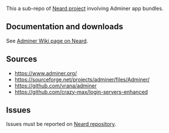 This a sub-repo of [Neard project](https://github.com/crazy-max/neard) involving Adminer app bundles.

## Documentation and downloads

See [Adminer Wiki page on Neard](https://github.com/crazy-max/neard/wiki/appAdminer).

## Sources

* https://www.adminer.org/
* https://sourceforge.net/projects/adminer/files/Adminer/
* https://github.com/vrana/adminer
* https://github.com/crazy-max/login-servers-enhanced

## Issues

Issues must be reported on [Neard repository](https://github.com/crazy-max/neard/issues).
